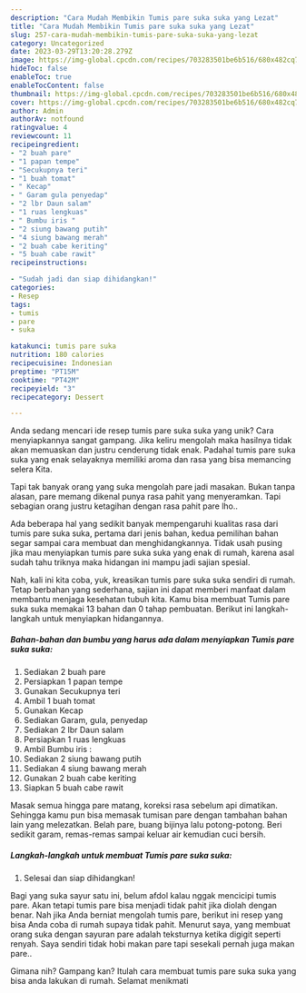 ```yaml
---
description: "Cara Mudah Membikin Tumis pare suka suka yang Lezat"
title: "Cara Mudah Membikin Tumis pare suka suka yang Lezat"
slug: 257-cara-mudah-membikin-tumis-pare-suka-suka-yang-lezat
category: Uncategorized
date: 2023-03-29T13:20:28.279Z
image: https://img-global.cpcdn.com/recipes/703283501be6b516/680x482cq70/tumis-pare-suka-suka-foto-resep-utama.jpg
hideToc: false
enableToc: true
enableTocContent: false
thumbnail: https://img-global.cpcdn.com/recipes/703283501be6b516/680x482cq70/tumis-pare-suka-suka-foto-resep-utama.jpg
cover: https://img-global.cpcdn.com/recipes/703283501be6b516/680x482cq70/tumis-pare-suka-suka-foto-resep-utama.jpg
author: Admin
authorAv: notfound
ratingvalue: 4
reviewcount: 11
recipeingredient:
- "2 buah pare"
- "1 papan tempe"
- "Secukupnya teri"
- "1 buah tomat"
- " Kecap"
- " Garam gula penyedap"
- "2 lbr Daun salam"
- "1 ruas lengkuas"
- " Bumbu iris "
- "2 siung bawang putih"
- "4 siung bawang merah"
- "2 buah cabe keriting"
- "5 buah cabe rawit"
recipeinstructions:

- "Sudah jadi dan siap dihidangkan!"
categories:
- Resep
tags:
- tumis
- pare
- suka

katakunci: tumis pare suka 
nutrition: 180 calories
recipecuisine: Indonesian
preptime: "PT15M"
cooktime: "PT42M"
recipeyield: "3"
recipecategory: Dessert

---
```





Anda sedang mencari ide resep tumis pare suka suka yang unik? Cara menyiapkannya sangat gampang. Jika keliru mengolah maka hasilnya tidak akan memuaskan dan justru cenderung tidak enak. Padahal tumis pare suka suka yang enak selayaknya memiliki aroma dan rasa yang bisa memancing selera Kita.





Tapi tak banyak orang yang suka mengolah pare jadi masakan. Bukan tanpa alasan, pare memang dikenal punya rasa pahit yang menyeramkan. Tapi sebagian orang justru ketagihan dengan rasa pahit pare lho..

Ada beberapa hal yang sedikit banyak mempengaruhi kualitas rasa dari tumis pare suka suka, pertama dari jenis bahan, kedua pemilihan bahan segar sampai cara membuat dan menghidangkannya. Tidak usah pusing jika mau menyiapkan tumis pare suka suka yang enak di rumah, karena asal sudah tahu triknya maka hidangan ini mampu jadi sajian spesial.






Nah, kali ini kita coba, yuk, kreasikan tumis pare suka suka sendiri di rumah. Tetap berbahan yang sederhana, sajian ini dapat memberi manfaat dalam membantu menjaga kesehatan tubuh kita. Kamu bisa membuat Tumis pare suka suka memakai 13 bahan dan 0 tahap pembuatan. Berikut ini langkah-langkah untuk menyiapkan hidangannya.

<!--inarticleads1-->

##### Bahan-bahan dan bumbu yang harus ada dalam menyiapkan Tumis pare suka suka:

1. Sediakan 2 buah pare
1. Persiapkan 1 papan tempe
1. Gunakan Secukupnya teri
1. Ambil 1 buah tomat
1. Gunakan  Kecap
1. Sediakan  Garam, gula, penyedap
1. Sediakan 2 lbr Daun salam
1. Persiapkan 1 ruas lengkuas
1. Ambil  Bumbu iris :
1. Sediakan 2 siung bawang putih
1. Sediakan 4 siung bawang merah
1. Gunakan 2 buah cabe keriting
1. Siapkan 5 buah cabe rawit


Masak semua hingga pare matang, koreksi rasa sebelum api dimatikan. Sehingga kamu pun bisa memasak tumisan pare dengan tambahan bahan lain yang melezatkan. Belah pare, buang bijinya lalu potong-potong. Beri sedikit garam, remas-remas sampai keluar air kemudian cuci bersih. 

<!--inarticleads2-->

##### Langkah-langkah untuk membuat Tumis pare suka suka:


1. Selesai dan siap dihidangkan!

Bagi yang suka sayur satu ini, belum afdol kalau nggak mencicipi tumis pare. Akan tetapi tumis pare bisa menjadi tidak pahit jika diolah dengan benar. Nah jika Anda berniat mengolah tumis pare, berikut ini resep yang bisa Anda coba di rumah supaya tidak pahit. Menurut saya, yang membuat orang suka dengan sayuran pare adalah teksturnya ketika digigit seperti renyah. Saya sendiri tidak hobi makan pare tapi sesekali pernah juga makan pare.. 

Gimana nih? Gampang kan? Itulah cara membuat tumis pare suka suka yang bisa anda lakukan di rumah. Selamat menikmati

